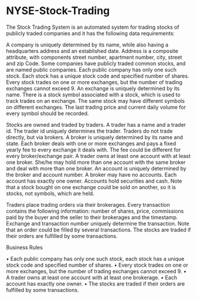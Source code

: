 # NYSE-Stock-Trading
The Stock Trading System is an automated system for trading stocks of publicly traded companies and it has the following data requirements:

A company is uniquely determined by its name, while also having a headquarters address and an established date. Address is a composite attribute, with components street number, apartment number, city, street and zip Code. Some companies have publicly traded common stocks, and are named public companies. Each public company has only one such stock. Each stock has a unique stock code and specified number of shares. Every stock trades on one or more exchanges, but the number of trading exchanges cannot exceed 9. An exchange is uniquely determined by its name. There is a stock symbol associated with a stock, which is used to track trades on an exchange. The same stock may have different symbols on different exchanges. The last trading price and current daily volume for every symbol should be recorded.

Stocks are owned and traded by traders. A trader has a name and a trader id. The trader id uniquely determines the trader. Traders do not trade directly, but via brokers. A broker is uniquely determined by its name and state. Each broker deals with one or more exchanges and pays a fixed yearly fee to every exchange it deals with. The fee could be different for every broker/exchange pair. A trader owns at least one account with at least one broker. She/he may hold more than one account with the same broker and deal with more than one broker. An account is uniquely determined by the broker and account number. A broker may have no accounts. Each account has exactly one owner. Accounts hold securities and cash. Note that a stock bought on one exchange could be sold on another, so it is stocks, not symbols, which are held.

Traders place trading orders via their brokerages. Every transaction contains the following information: number of shares, price, commissions paid by the buyer and the seller to their brokerages and the timestamp. Exchange and transaction number uniquely determine the transaction. Note that an order could be filled by several transactions. The stocks are traded if their orders are fulfilled by some transactions.

Business Rules

•	Each public company has only one such stock, each stock has a unique stock code and specified number of shares.
•	Every stock trades on one or more exchanges, but the number of trading exchanges cannot exceed 9.
•	A trader owns at least one account with at least one brokerage.
•	Each account has exactly one owner.
•	The stocks are traded if their orders are fulfilled by some transactions.
